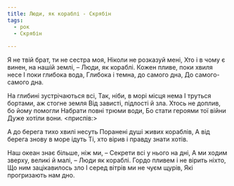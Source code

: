 ```yaml
---
title: Люди, як кораблі - Скрябін
tags:
  - рок
  - Скрябін
  
---
```

Я не твій брат, ти не сестра моя,
Ніколи не розказуй мені,
Хто і в чому є винен, на нашій землі, –
Люди, як кораблі.
Кожен пливе, поки хвиля несе
І поки глибока вода,
Глибока і темна, до самого дна,
До самого-самого дна.

На глибині зустрічаються всі,
Так, ніби, в морі місця нема
І труться бортами, аж стогне земля
Від зависті, підлості й зла.
Хтось не доплив, бо йому помогли
Набрати повні трюми води,
Бо стати героями тої війни
Дуже хотіли вони.
<приспів:>

А до берега тихо хвилі несуть
Поранені душі живих кораблів,
А від берега знову в море ідуть
Ті, хто вірив і правду знати хотів.

Наш океан знає більше, ніж ми, –
Секрети всі у нього на дні,
А ми ходим зверху, великі й малі, –
Люди як кораблі.
Гордо пливем і не вірить ніхто,
Що ним зацікавилось зло
І серед вітрів ми не чуєм щурів,
Які прогризають нам дно.
